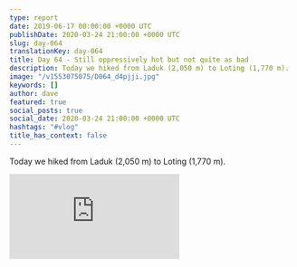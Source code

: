 ```yaml
---
type: report
date: 2019-06-17 00:00:00 +0000 UTC
publishDate: 2020-03-24 21:00:00 +0000 UTC
slug: day-064
translationKey: day-064
title: Day 64 - Still oppressively hot but not quite as bad
description: Today we hiked from Laduk (2,050 m) to Loting (1,770 m).
image: "/v1553075075/D064_d4pjji.jpg"
keywords: []
author: dave
featured: true
social_posts: true
social_date: 2020-03-24 21:00:00 +0000 UTC
hashtags: "#vlog"
title_has_context: false
---
```


Today we hiked from Laduk (2,050 m) to Loting (1,770 m).

<iframe class="youtube75" src="https://www.youtube.com/embed/HUjLH9tvjvY" frameborder="0" allow="accelerometer; autoplay; encrypted-media; gyroscope; picture-in-picture" allowfullscreen></iframe>


